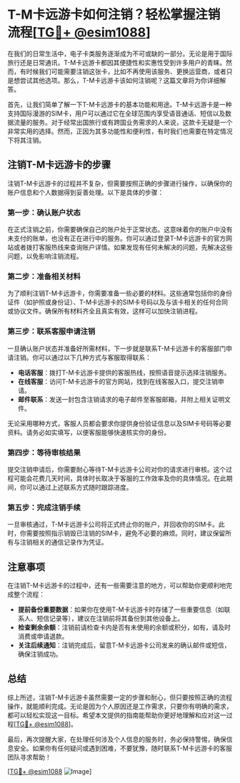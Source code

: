 # T-M卡远游卡如何注销？轻松掌握注销流程[[TG💪+ @esim1088](https://t.me/s/esim1088)]

在我们的日常生活中，电子卡类服务逐渐成为不可或缺的一部分。无论是用于国际旅行还是日常通讯，T-M卡远游卡都因其便捷性和实惠性受到许多用户的青睐。然而，有时候我们可能需要注销这张卡，比如不再使用该服务、更换运营商，或者只是想尝试其他选项。那么，T-M卡远游卡该如何注销呢？这篇文章将为你详细解答。

首先，让我们简单了解一下T-M卡远游卡的基本功能和用途。T-M卡远游卡是一种支持国际漫游的SIM卡，用户可以通过它在全球范围内享受语音通话、短信以及数据流量的服务。对于经常出国旅行或有跨国业务需求的人来说，这款卡无疑是一个非常实用的选择。然而，正因为其多功能性和便利性，有时我们也需要在特定情况下将其注销。

## 注销T-M卡远游卡的步骤

注销T-M卡远游卡的过程并不复杂，但需要按照正确的步骤进行操作，以确保你的账户信息和个人数据得到妥善处理。以下是具体的步骤：

### 第一步：确认账户状态

在正式注销之前，你需要确保自己的账户处于正常状态。这意味着你的账户中没有未支付的账单，也没有正在进行中的服务。你可以通过登录T-M卡远游卡的官方网站或者拨打客服热线来查询账户详情。如果发现有任何未解决的问题，先解决这些问题，以免影响注销流程。

### 第二步：准备相关材料

为了顺利注销T-M卡远游卡，你需要准备一些必要的材料。这些通常包括你的身份证件（如护照或身份证）、T-M卡远游卡的SIM卡号码以及与该卡相关的任何合同或协议文件。确保所有材料齐全且真实有效，这样可以加快注销进程。

### 第三步：联系客服申请注销

一旦确认账户状态并准备好所需材料，下一步就是联系T-M卡远游卡的客服部门申请注销。你可以通过以下几种方式与客服取得联系：

- **电话客服**：拨打T-M卡远游卡提供的客服热线，按照语音提示选择注销服务。
- **在线客服**：访问T-M卡远游卡的官方网站，找到在线客服入口，提交注销申请。
- **邮件联系**：发送一封包含注销请求的电子邮件至客服邮箱，并附上相关证明文件。

无论采用哪种方式，客服人员都会要求你提供身份验证信息以及SIM卡号码等必要资料。请务必如实填写，以便客服能够快速核实你的身份。

### 第四步：等待审核结果

提交注销申请后，你需要耐心等待T-M卡远游卡公司对你的请求进行审核。这个过程可能会花费几天时间，具体时长取决于客服的工作效率及你的具体情况。在此期间，你可以通过上述联系方式随时跟踪进度。

### 第五步：完成注销手续

一旦审核通过，T-M卡远游卡公司将正式终止你的账户，并回收你的SIM卡。此时，你需要按照指示销毁已注销的SIM卡，避免不必要的麻烦。同时，建议保留所有与注销相关的通信记录作为凭证。

## 注意事项

在注销T-M卡远游卡的过程中，还有一些需要注意的地方，可以帮助你更顺利地完成整个流程：

- **提前备份重要数据**：如果你在使用T-M卡远游卡时存储了一些重要信息（如联系人、短信记录等），建议在注销前将其备份到其他设备上。
- **检查剩余余额**：注销前请检查卡内是否有未使用的余额或积分，如有，请及时消费或申请退款。
- **关注后续通知**：注销完成后，留意T-M卡远游卡公司发来的确认邮件或短信，确保注销成功。

## 总结

综上所述，注销T-M卡远游卡虽然需要一定的步骤和耐心，但只要按照正确的流程操作，就能顺利完成。无论是因为个人原因还是工作需求，只要你有明确的需求，都可以轻松实现这一目标。希望本文提供的指南能帮助你更好地理解和应对这一过程[[TG💪+ @esim1088](https://t.me/s/esim1088)]。

最后，再次提醒大家，在处理任何涉及个人信息的服务时，务必保持警惕，确保信息安全。如果你有任何疑问或遇到困难，不要犹豫，随时联系T-M卡远游卡的客服团队寻求帮助！

[[TG💪+ @esim1088](https://t.me/s/esim1088) ![Image](https://i.postimg.cc/4NQfJmqS/Snipaste-2025-05-13-00-14-12.png)]